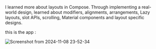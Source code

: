 

 I learned more about layouts in Compose. Through implementing a real-world design,  learned about modifiers, alignments, arrangements, Lazy layouts, slot APIs,
 scrolling, Material components and layout specific designs.

 this is the app :
 
 ![Screenshot from 2024-11-08 23-52-34](https://github.com/user-attachments/assets/f26f7737-5d0c-4995-a9c8-49bf431ba8f5)
